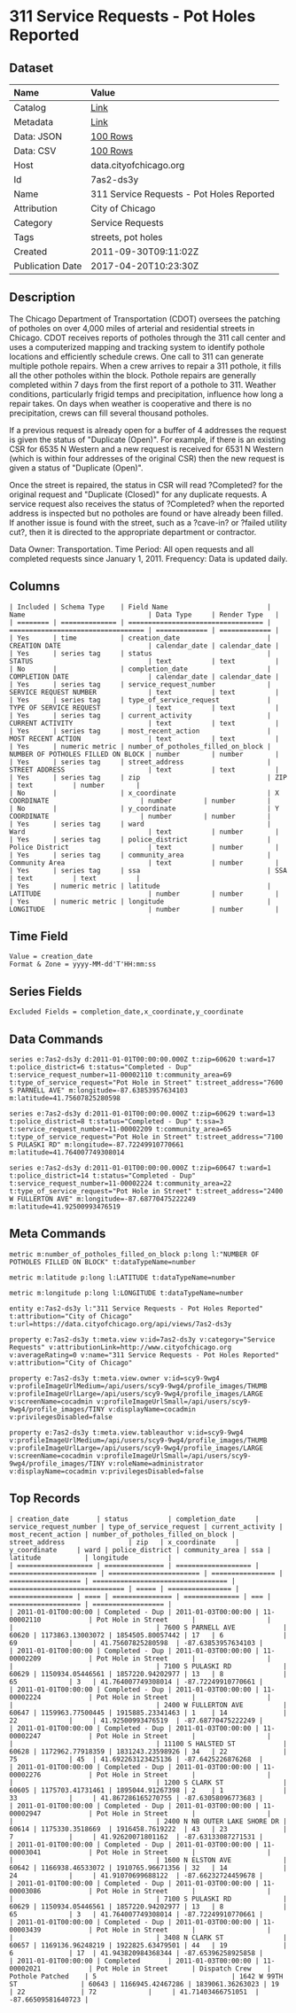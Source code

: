 # 311 Service Requests - Pot Holes Reported

## Dataset

| Name | Value |
| :--- | :---- |
| Catalog | [Link](https://catalog.data.gov/dataset/311-service-requests-pot-holes-reported-c4116) |
| Metadata | [Link](https://data.cityofchicago.org/api/views/7as2-ds3y) |
| Data: JSON | [100 Rows](https://data.cityofchicago.org/api/views/7as2-ds3y/rows.json?max_rows=100) |
| Data: CSV | [100 Rows](https://data.cityofchicago.org/api/views/7as2-ds3y/rows.csv?max_rows=100) |
| Host | data.cityofchicago.org |
| Id | 7as2-ds3y |
| Name | 311 Service Requests - Pot Holes Reported |
| Attribution | City of Chicago |
| Category | Service Requests |
| Tags | streets, pot holes |
| Created | 2011-09-30T09:11:02Z |
| Publication Date | 2017-04-20T10:23:30Z |

## Description

The Chicago Department of Transportation (CDOT) oversees the patching of potholes on over 4,000 miles of arterial and residential streets in Chicago. CDOT receives reports of potholes through the 311 call center and uses a computerized mapping and tracking system to identify pothole locations and efficiently schedule crews.  One call to 311 can generate multiple pothole repairs. When a crew arrives to repair a 311 pothole, it fills all the other potholes within the block.  Pothole repairs are generally completed within 7 days from the first report of a pothole to 311. Weather conditions, particularly frigid temps and precipitation, influence how long a repair takes.  On days when weather is cooperative and there is no precipitation, crews can fill several thousand potholes.  

If a previous request is already open for a buffer of 4 addresses the request is given the status of "Duplicate (Open)".  For example, if there is an existing CSR for 6535 N Western and a new request is received for 6531 N Western (which is within four addresses of the original CSR) then the new request is given a status of "Duplicate (Open)".

Once the street is repaired, the status in CSR will read ?Completed? for the original request and "Duplicate (Closed)" for any duplicate requests.  A service request also receives the status of ?Completed? when the reported address is inspected but no potholes are found or have already been filled.  If another issue is found with the street, such as a ?cave-in? or ?failed utility cut?, then it is directed to the appropriate department or contractor. 

Data Owner: Transportation. Time Period: All open requests and all completed requests since January 1, 2011. Frequency: Data is updated daily.

## Columns

```ls
| Included | Schema Type    | Field Name                         | Name                               | Data Type     | Render Type   |
| ======== | ============== | ================================== | ================================== | ============= | ============= |
| Yes      | time           | creation_date                      | CREATION DATE                      | calendar_date | calendar_date |
| Yes      | series tag     | status                             | STATUS                             | text          | text          |
| No       |                | completion_date                    | COMPLETION DATE                    | calendar_date | calendar_date |
| Yes      | series tag     | service_request_number             | SERVICE REQUEST NUMBER             | text          | text          |
| Yes      | series tag     | type_of_service_request            | TYPE OF SERVICE REQUEST            | text          | text          |
| Yes      | series tag     | current_activity                   | CURRENT ACTIVITY                   | text          | text          |
| Yes      | series tag     | most_recent_action                 | MOST RECENT ACTION                 | text          | text          |
| Yes      | numeric metric | number_of_potholes_filled_on_block | NUMBER OF POTHOLES FILLED ON BLOCK | number        | number        |
| Yes      | series tag     | street_address                     | STREET ADDRESS                     | text          | text          |
| Yes      | series tag     | zip                                | ZIP                                | text          | number        |
| No       |                | x_coordinate                       | X COORDINATE                       | number        | number        |
| No       |                | y_coordinate                       | Y COORDINATE                       | number        | number        |
| Yes      | series tag     | ward                               | Ward                               | text          | number        |
| Yes      | series tag     | police_district                    | Police District                    | text          | number        |
| Yes      | series tag     | community_area                     | Community Area                     | text          | number        |
| Yes      | series tag     | ssa                                | SSA                                | text          | text          |
| Yes      | numeric metric | latitude                           | LATITUDE                           | number        | number        |
| Yes      | numeric metric | longitude                          | LONGITUDE                          | number        | number        |
```

## Time Field

```ls
Value = creation_date
Format & Zone = yyyy-MM-dd'T'HH:mm:ss
```

## Series Fields

```ls
Excluded Fields = completion_date,x_coordinate,y_coordinate
```

## Data Commands

```ls
series e:7as2-ds3y d:2011-01-01T00:00:00.000Z t:zip=60620 t:ward=17 t:police_district=6 t:status="Completed - Dup" t:service_request_number=11-00002110 t:community_area=69 t:type_of_service_request="Pot Hole in Street" t:street_address="7600 S PARNELL AVE" m:longitude=-87.63853957634103 m:latitude=41.75607825280598

series e:7as2-ds3y d:2011-01-01T00:00:00.000Z t:zip=60629 t:ward=13 t:police_district=8 t:status="Completed - Dup" t:ssa=3 t:service_request_number=11-00002209 t:community_area=65 t:type_of_service_request="Pot Hole in Street" t:street_address="7100 S PULASKI RD" m:longitude=-87.72249910770661 m:latitude=41.764007749308014

series e:7as2-ds3y d:2011-01-01T00:00:00.000Z t:zip=60647 t:ward=1 t:police_district=14 t:status="Completed - Dup" t:service_request_number=11-00002224 t:community_area=22 t:type_of_service_request="Pot Hole in Street" t:street_address="2400 W FULLERTON AVE" m:longitude=-87.68770475222249 m:latitude=41.92500993476519
```

## Meta Commands

```ls
metric m:number_of_potholes_filled_on_block p:long l:"NUMBER OF POTHOLES FILLED ON BLOCK" t:dataTypeName=number

metric m:latitude p:long l:LATITUDE t:dataTypeName=number

metric m:longitude p:long l:LONGITUDE t:dataTypeName=number

entity e:7as2-ds3y l:"311 Service Requests - Pot Holes Reported" t:attribution="City of Chicago" t:url=https://data.cityofchicago.org/api/views/7as2-ds3y

property e:7as2-ds3y t:meta.view v:id=7as2-ds3y v:category="Service Requests" v:attributionLink=http://www.cityofchicago.org v:averageRating=0 v:name="311 Service Requests - Pot Holes Reported" v:attribution="City of Chicago"

property e:7as2-ds3y t:meta.view.owner v:id=scy9-9wg4 v:profileImageUrlMedium=/api/users/scy9-9wg4/profile_images/THUMB v:profileImageUrlLarge=/api/users/scy9-9wg4/profile_images/LARGE v:screenName=cocadmin v:profileImageUrlSmall=/api/users/scy9-9wg4/profile_images/TINY v:displayName=cocadmin v:privilegesDisabled=false

property e:7as2-ds3y t:meta.view.tableauthor v:id=scy9-9wg4 v:profileImageUrlMedium=/api/users/scy9-9wg4/profile_images/THUMB v:profileImageUrlLarge=/api/users/scy9-9wg4/profile_images/LARGE v:screenName=cocadmin v:profileImageUrlSmall=/api/users/scy9-9wg4/profile_images/TINY v:roleName=administrator v:displayName=cocadmin v:privilegesDisabled=false
```

## Top Records

```ls
| creation_date       | status          | completion_date     | service_request_number | type_of_service_request | current_activity | most_recent_action | number_of_potholes_filled_on_block | street_address                | zip   | x_coordinate     | y_coordinate     | ward | police_district | community_area | ssa | latitude           | longitude          | 
| =================== | =============== | =================== | ====================== | ======================= | ================ | ================== | ================================== | ============================= | ===== | ================ | ================ | ==== | =============== | ============== | === | ================== | ================== | 
| 2011-01-01T00:00:00 | Completed - Dup | 2011-01-03T00:00:00 | 11-00002110            | Pot Hole in Street      |                  |                    |                                    | 7600 S PARNELL AVE            | 60620 | 1173863.13003072 | 1854505.80057442 | 17   | 6               | 69             |     | 41.75607825280598  | -87.63853957634103 | 
| 2011-01-01T00:00:00 | Completed - Dup | 2011-01-03T00:00:00 | 11-00002209            | Pot Hole in Street      |                  |                    |                                    | 7100 S PULASKI RD             | 60629 | 1150934.05446561 | 1857220.94202977 | 13   | 8               | 65             | 3   | 41.764007749308014 | -87.72249910770661 | 
| 2011-01-01T00:00:00 | Completed - Dup | 2011-01-03T00:00:00 | 11-00002224            | Pot Hole in Street      |                  |                    |                                    | 2400 W FULLERTON AVE          | 60647 | 1159963.77500445 | 1915885.23341463 | 1    | 14              | 22             |     | 41.92500993476519  | -87.68770475222249 | 
| 2011-01-01T00:00:00 | Completed - Dup | 2011-01-03T00:00:00 | 11-00002247            | Pot Hole in Street      |                  |                    |                                    | 11100 S HALSTED ST            | 60628 | 1172962.77918359 | 1831243.23598926 | 34   | 22              | 75             | 45  | 41.692263123425136 | -87.6425226876268  | 
| 2011-01-01T00:00:00 | Completed - Dup | 2011-01-03T00:00:00 | 11-00002276            | Pot Hole in Street      |                  |                    |                                    | 1200 S CLARK ST               | 60605 | 1175703.41731461 | 1895044.91267398 | 2    | 1               | 33             |     | 41.867286165270755 | -87.63058096773683 | 
| 2011-01-01T00:00:00 | Completed - Dup | 2011-01-03T00:00:00 | 11-00002947            | Pot Hole in Street      |                  |                    |                                    | 2400 N NB OUTER LAKE SHORE DR | 60614 | 1175330.3518669  | 1916458.7619222  | 43   | 23              | 7              |     | 41.92620071801162  | -87.63133087271531 | 
| 2011-01-01T00:00:00 | Completed - Dup | 2011-01-03T00:00:00 | 11-00003041            | Pot Hole in Street      |                  |                    |                                    | 1600 N ELSTON AVE             | 60642 | 1166938.46533072 | 1910765.96671356 | 32   | 14              | 24             |     | 41.91070699688122  | -87.66232724459678 | 
| 2011-01-01T00:00:00 | Completed - Dup | 2011-01-03T00:00:00 | 11-00003086            | Pot Hole in Street      |                  |                    |                                    | 7100 S PULASKI RD             | 60629 | 1150934.05446561 | 1857220.94202977 | 13   | 8               | 65             | 3   | 41.764007749308014 | -87.72249910770661 | 
| 2011-01-01T00:00:00 | Completed - Dup | 2011-01-03T00:00:00 | 11-00003439            | Pot Hole in Street      |                  |                    |                                    | 3408 N CLARK ST               | 60657 | 1169136.96248219 | 1922825.63479501 | 44   | 19              | 6              | 17  | 41.943820984368344 | -87.65396258925858 | 
| 2011-01-01T00:00:00 | Completed       | 2011-01-03T00:00:00 | 11-00002021            | Pot Hole in Street      | Dispatch Crew    | Pothole Patched    | 5                                  | 1642 W 99TH ST                | 60643 | 1166945.42467286 | 1839061.36263023 | 19   | 22              | 72             |     | 41.71403466751051  | -87.66509581640723 | 
```
